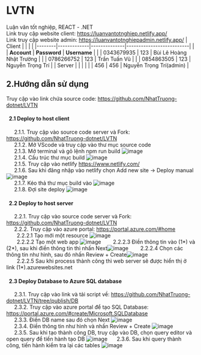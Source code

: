 # LVTN
Luận văn tốt nghiệp, REACT - .NET  
Link truy cập website client:  https://luanvantotnghiep.netlify.app/  
Link truy cập website admin:  https://luanvantotnghiepadmin.netlify.app/
| Client |             |              |                          |
|--------|-------------|--------------|--------------------------|
|        | **Account** | **Password** |       **Username**       |
|        | 0343679935  | 123          | Bùi Lê Hoàng Nhật Trường |
|        | 0786266752  | 123          | Trần Tuấn Vũ             |
|        | 0854863505  | 123          | Nguyễn Trọng Trí         |
| Server |             |              |                          |
|        | 456         | 456          | Nguyễn Trọng Trí(admin)  |  
## 2.Hướng dẫn sử dụng  
Truy cập vào link chứa source code: https://github.com/NhatTruong-dotnet/LVTN
#### &ensp;2.1 Deploy to host client  
&ensp;&ensp;&ensp;2.1.1. Truy cập vào source code server và Fork: https://github.com/NhatTruong-dotnet/LVTN  
&ensp;&ensp;&ensp;2.1.2. Mở VScode và truy cập vào thư mục source code  
&ensp;&ensp;&ensp;2.1.3. Mở terminal và gõ lệnh npm run build  ![image](https://user-images.githubusercontent.com/66171634/182862801-7f055dd9-44bd-445e-9a00-3d50fe2bd67d.png)  
&ensp;&ensp;&ensp;2.1.4. Cấu trúc thư mục build    ![image](https://user-images.githubusercontent.com/66171634/182863082-09239f71-a086-4cfd-967e-2bf7cc1cbe54.png)  
&ensp;&ensp;&ensp;2.1.5. Truy cập vào netlify https://www.netlify.com/  
&ensp;&ensp;&ensp;2.1.6. Sau khi đăng nhập vào netlify chọn Add new site -> Deploy manual  ![image](https://user-images.githubusercontent.com/66171634/182864225-e45316b3-ab76-44fc-8cd2-6c697a5db859.png)  
&ensp;&ensp;&ensp;2.1.7. Kéo thả thư mục build vào  ![image](https://user-images.githubusercontent.com/66171634/182864658-fd5487fc-2ddc-4030-96a0-195152ccfbce.png)  
&ensp;&ensp;&ensp;2.1.8. Đợi site deploy  ![image](https://user-images.githubusercontent.com/66171634/182865246-ad502583-d933-4aba-b133-e610c200e20f.png)  
#### &ensp;2.2 Deploy to host server  
&ensp;&ensp;&ensp;2.2.1. Truy cập vào source code server và Fork: https://github.com/NhatTruong-dotnet/LVTN  
&ensp;&ensp;&ensp;2.2.2. Truy cập vào azure portal: https://portal.azure.com/#home  
&ensp;&ensp;&ensp;&ensp;2.2.2.1 Tạo mới một resource ![image](https://user-images.githubusercontent.com/55442462/180612125-70a81756-bfda-4a28-9aed-29538e44e4b6.png)  
&ensp;&ensp;&ensp;&ensp;2.2.2.2 Tạo một web app ![image](https://user-images.githubusercontent.com/55442462/180612171-e42a0009-823b-4bf4-9222-49492cab6899.png)
&ensp;&ensp;&ensp;&ensp;2.2.2.3 Điền thông tin vào (1*) và (2*), sau khi điền thông tin thì nhấn Next![image](https://user-images.githubusercontent.com/55442462/180612372-1bd83f91-0943-4e51-9307-ccf70e443f53.png)
&ensp;&ensp;&ensp;&ensp;2.2.2.4 Chọn các thông tin như hình, sau đó nhấn Review + Create![image](https://user-images.githubusercontent.com/55442462/180612605-7203943d-14e0-486e-8a48-2f78bc8d1f5a.png)  
&ensp;&ensp;&ensp;&ensp;2.2.2.5 Sau khi process thành công thì web server sẽ được hiển thị ở link (1*).azurewebsites.net  
#### &ensp;2.3 Deploy Database to Azure SQL database  
&ensp;&ensp;&ensp;2.3.1. Truy cập vào link và tải script về: https://github.com/NhatTruong-dotnet/LVTN/tree/publish/DB  
&ensp;&ensp;&ensp;2.3.2. Truy cập vào azure portal để tạo SQL Database: https://portal.azure.com/#create/Microsoft.SQLDatabase  
&ensp;&ensp;&ensp;2.3.3. Điền DB name sau đó chọn Next ![image](https://user-images.githubusercontent.com/55442462/180627478-35081b74-e021-4003-a8ee-4cd6716f25b4.png)  
&ensp;&ensp;&ensp;2.3.4. Điền thông tin như hình và nhấn Review + Create ![image](https://user-images.githubusercontent.com/55442462/180627513-aa057245-6cb0-441e-a2a4-f5aaf1c52384.png)  
&ensp;&ensp;&ensp;2.3.5. Sau khi tạo thành công DB, truy cập vào DB, chọn query editor và open query để tiến hành tạo DB ![image](https://user-images.githubusercontent.com/55442462/180627637-287daa11-7119-42f9-a73e-7c891b6a6f44.png)
&ensp;&ensp;&ensp;2.3.6. Sau khi query thành công, tiến hành kiểm tra lại các tables ![image](https://user-images.githubusercontent.com/55442462/180627651-4a2af79c-cc37-460d-ad19-cf068f814ad9.png)



